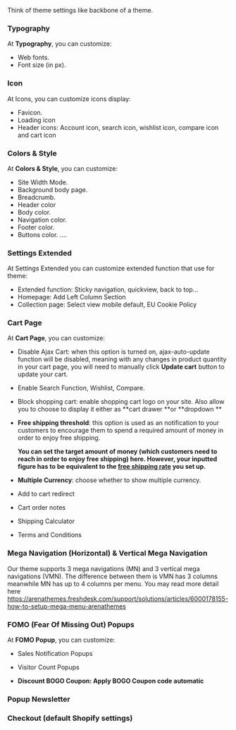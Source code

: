 Think of theme settings like backbone of a theme.

### Typography

At **Typography**, you can customize:

* Web fonts.
* Font size \(in px\).

### Icon

At Icons, you can customize icons display:

* Favicon.
* Loading icon
* Header icons: Account icon, search icon, wishlist icon, compare icon and cart icon

### Colors & Style

At **Colors & Style**, you can customize:

* Site Width Mode.
* Background body page.
* Breadcrumb.
* Header color
* Body color.
* Navigation color.
* Footer color.
* Buttons color.
....

### Settings Extended

At Settings Extended you can customize extended function that use for theme:

* Extended function: Sticky navigation, quickview, back to top...
* Homepage: Add Left Column Section
* Collection page: Select view mobile default, EU Cookie Policy

### Cart Page

At **Cart Page**, you can customize:

* Disable Ajax Cart: when this option is turned on, ajax-auto-update function will be disabled, meaning with any changes in product quantity in your cart page, you will need to manually click **Update cart** button to update your cart.

* Enable Search Function, Wishlist, Compare.

* Block shopping cart: enable shopping cart logo on your site. Also allow you to choose to display it either as **cart drawer **or **dropdown **

* **Free shipping threshold**: this option is used as an notification to your customers to encourage them to spend a required amount of money in order to enjoy free shipping.

  **You can set the target amount of money \(which customers need to reach in order to enjoy free shipping\) here. However, your inputted figure has to be equivalent to the **[**free shipping rate**](https://help.shopify.com/en/manual/shipping/rates-and-methods/free-shipping)** you set up.**

* **Multiple Currency**: choose whether to show multiple currency.

* Add to cart redirect

* Cart order notes

* Shipping Calculator

* Terms and Conditions



### Mega Navigation \(Horizontal\) & Vertical Mega Navigation

Our theme supports 3 mega navigations \(MN\) and 3 vertical mega navigations \(VMN\). The difference between them is VMN has 3 columns meanwhile MN has up to 4 columns per menu. You may read more detail here https://arenathemes.freshdesk.com/support/solutions/articles/6000178155-how-to-setup-mega-menu-arenathemes

### FOMO \(Fear Of Missing Out\) Popups

At **FOMO Popup**, you can customize:

* Sales Notification Popups

* Visitor Count Popups

* **Discount BOGO Coupon: Apply BOGO Coupon code automatic**

### Popup Newsletter

### Checkout \(default Shopify settings\)



